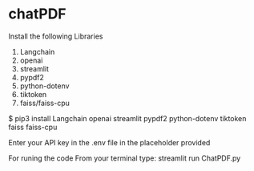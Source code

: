 # chatPDF

Install the following Libraries
1. Langchain
2. openai
3. streamlit    
4. pypdf2
5. python-dotenv
6. tiktoken
7. faiss/faiss-cpu

$ pip3 install Langchain openai streamlit pypdf2 python-dotenv tiktoken faiss faiss-cpu

Enter your API key in the .env file in the placeholder provided

For runing the code From your terminal type:
streamlit run ChatPDF.py

